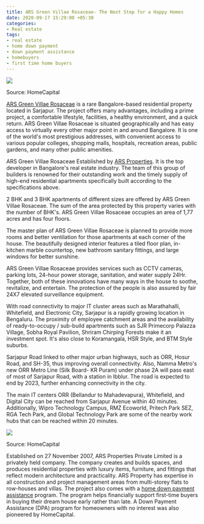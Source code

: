 ```yaml
---
title: ARS Green Villae Rosaceae- The Next Step for a Happy Homes
date: 2020-09-17 15:29:00 +05:30
categories:
- Real estate
tags:
- real estate
- home down payment
- down payment assistance
- homebuyers
- first time home buyers
---
```


**[![](https://lh5.googleusercontent.com/36bMGGkyIny6XA9bZGPL5hD51slyFq8_7oi9eBikU7bLyyB1_uAQGG7Q6UfM6Or__zZZc_v6elYNlN59xRmNpQLoF91fMq7hUp3brCjwMoYyx5pqNFGP-dekimpuJskOY7Tvth4G)](https://homecapital.in/property/436/ars-green-villae-rosaceae-3-bhk)**

Source: HomeCapital

[ARS Green Villae Rosaceae](https://homecapital.in/property/435/ARS-Green-Villae-Rosaceae-2-BHK) is a rare Bangalore-based residential property located in Sarjapur. The project offers many advantages, including a prime project, a comfortable lifestyle, facilities, a healthy environment, and a quick return. ARS Green Villae Rosaceae is situated geographically and has easy access to virtually every other major point in and around Bangalore. It is one of the world's most prestigious addresses, with convenient access to various popular colleges, shopping malls, hospitals, recreation areas, public gardens, and many other public amenities.

ARS Green Villae Rosaceae Established by [ARS Properties](https://homecapital.in/offering/developer/ars-properties). It is the top developer in Bangalore's real estate industry. The team of this group of builders is renowned for their outstanding work and the timely supply of high-end residential apartments specifically built according to the specifications above.

2 BHK and 3 BHK apartments of different sizes are offered by ARS Green Villae Rosaceae. The sum of the area protected by this property varies with the number of BHK's. ARS Green Villae Rosaceae occupies an area of 1,77 acres and has four floors.

The master plan of ARS Green Villae Rosaceae is planned to provide more rooms and better ventilation for those apartments at each corner of the house. The beautifully designed interior features a tiled floor plan, in-kitchen marble countertop, new bathroom sanitary fittings, and large windows for better sunshine.

ARS Green Villae Rosaceae provides services such as CCTV cameras, parking lots, 24-hour power storage, sanitation, and water supply 24Hr. Together, both of these innovations have many ways in the house to soothe, revitalize, and entertain. The protection of the people is also assured by fair 24X7 elevated surveillance equipment.

With road connectivity to major IT cluster areas such as Marathahalli, Whitefield, and Electronic City, Sarjapur is a rapidly growing location in Bengaluru. The proximity of employee catchment areas and the availability of ready-to-occupy / sub-build apartments such as SJR Primecorp Palazza Village, Sobha Royal Pavilion, Shriram Chirping Forests make it an investment spot. It's also close to Koramangala, HSR Style, and BTM Style suburbs.

Sarjapur Road linked to other major urban highways, such as ORR, Hosur Road, and SH-35, thus improving overall connectivity. Also, Namma Metro's new ORR Metro Line (Silk Board- KR Puram) under phase 2A will pass east of most of Sarjapur Road, with a station in Ibblur. The road is expected to end by 2023, further enhancing connectivity in the city.

The main IT centers ORR (Bellandur to Mahadevapura), Whitefield, and Digital City can be reached from Sarjapur Avenue within 40 minutes. Additionally, Wipro Technology Campus, RMZ Ecoworld, Pritech Park SEZ, RGA Tech Park, and Global Technology Park are some of the nearby work hubs that can be reached within 20 minutes.

**[![](https://lh5.googleusercontent.com/uDjfzmuMkENvLBqYwO-gij2J_Lz2xDMedh7S3J97dT-fGo28PZYnXThiLQ3-UmXWnjlQ12yk7ApBr4m0nT-hxXvjvWgSLWyHcXuF8-CWmyPmPObM3IP0q_u0b9poYCPcYxeXDBBj)](https://homecapital.in/about-us)**

Source: HomeCapital

Established on 27 November 2007, ARS Properties Private Limited is a privately held company. The company creates and builds spaces, and produces residential properties with luxury items, furniture, and fittings that reflect modern architecture and practicality. ARS Property has expertise in all construction and project management areas from multi-storey flats to row-houses and villas. The project also comes with a [home down payment assistance](https://homecapital.in/) program. The program helps financially support first-time buyers in buying their dream house early rather than late. A Down Payment Assistance (DPA) program for homeowners with no interest was also pioneered by HomeCapital.